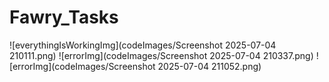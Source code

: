 # Fawry_Tasks
![everythingIsWorkingImg](codeImages/Screenshot 2025-07-04 210111.png)
![errorImg](codeImages/Screenshot 2025-07-04 210337.png)
![errorImg](codeImages/Screenshot 2025-07-04 211052.png)
